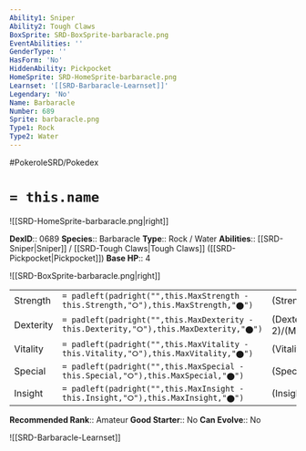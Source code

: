 ```yaml
---
Ability1: Sniper
Ability2: Tough Claws
BoxSprite: SRD-BoxSprite-barbaracle.png
EventAbilities: ''
GenderType: ''
HasForm: 'No'
HiddenAbility: Pickpocket
HomeSprite: SRD-HomeSprite-barbaracle.png
Learnset: '[[SRD-Barbaracle-Learnset]]'
Legendary: 'No'
Name: Barbaracle
Number: 689
Sprite: barbaracle.png
Type1: Rock
Type2: Water
---
```


#PokeroleSRD/Pokedex

# `= this.name`

![[SRD-HomeSprite-barbaracle.png|right]]

**DexID**:: 0689
**Species**:: Barbaracle
**Type**:: Rock / Water
**Abilities**:: [[SRD-Sniper|Sniper]] / [[SRD-Tough Claws|Tough Claws]] ([[SRD-Pickpocket|Pickpocket]])
**Base HP**:: 4

![[SRD-BoxSprite-barbaracle.png|right]]

|           |                                                                                        |                                          |
| --------- | -------------------------------------------------------------------------------------- | ---------------------------------------- |
| Strength  | `= padleft(padright("",this.MaxStrength - this.Strength,"⭘"),this.MaxStrength,"⬤")`    | (Strength::3)/(MaxStrength::6)   |
| Dexterity | `= padleft(padright("",this.MaxDexterity - this.Dexterity,"⭘"),this.MaxDexterity,"⬤")` | (Dexterity:: 2)/(MaxDexterity::4) |
| Vitality  | `= padleft(padright("",this.MaxVitality - this.Vitality,"⭘"),this.MaxVitality,"⬤")`    | (Vitality::3)/(MaxVitality::6)   |
| Special   | `= padleft(padright("",this.MaxSpecial - this.Special,"⭘"),this.MaxSpecial,"⬤")`       | (Special::2)/(MaxSpecial::4)     |
| Insight   | `= padleft(padright("",this.MaxInsight - this.Insight,"⭘"),this.MaxInsight,"⬤")`       | (Insight::2)/(MaxInsight::5)     |

**Recommended Rank**:: Amateur
**Good Starter**:: No
**Can Evolve**:: No

![[SRD-Barbaracle-Learnset]]